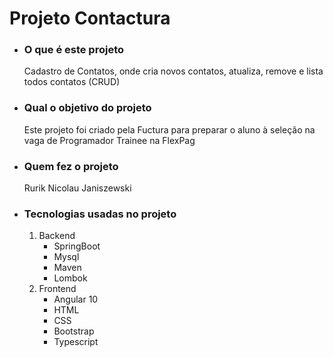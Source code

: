 # Projeto Contactura
- ### O que é este projeto
   Cadastro de Contatos, onde cria novos contatos, atualiza, remove e lista todos contatos (CRUD)
- ### Qual o objetivo do projeto
     Este projeto foi criado pela Fuctura para preparar o aluno à seleção na vaga de Programador Trainee na FlexPag
- ### Quem fez o projeto
     Rurik Nicolau Janiszewski
- ### Tecnologias usadas no projeto
   1. Backend
        * SpringBoot
        * Mysql
        * Maven
        * Lombok
    2. Frontend
        * Angular 10
        * HTML
        * CSS
        * Bootstrap
        * Typescript
 
  
  
